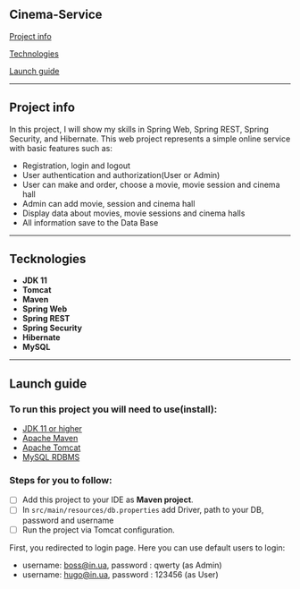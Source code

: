 ## Cinema-Service

[Project info](#project-info)

[Technologies](#Tecknologies)

[Launch guide](#launch-guide)

___
##  Project info

In this project, I will show my skills in Spring Web, Spring REST, Spring Security, and Hibernate.
This web project represents a simple online service with basic features such as:
- Registration, login and logout
- User authentication and authorization(User or Admin) 
- User can make and order, choose a movie, movie session and cinema hall
- Admin can add movie, session and cinema hall
- Display data about movies, movie sessions and cinema halls
- All information save to the Data Base
---
##  Tecknologies
- **JDK 11**
- **Tomcat**
- **Maven**
- **Spring Web**
- **Spring REST**
- **Spring Security**
- **Hibernate**
- **MySQL**

---
## Launch guide
### To run this project you will need to use(install):

- [JDK 11 or higher](https://www.oracle.com/java/technologies/javase-jdk11-downloads.html)
- [Apache Maven](https://maven.apache.org/download.cgi)
- [Apache Tomcat](https://tomcat.apache.org/download-90.cgi)
- [MySQL RDBMS](https://dev.mysql.com/downloads/installer)

### **Steps** for you to follow:

- [ ] Add this project to your IDE as **Maven project**.
- [ ] In `src/main/resources/db.properties` add Driver, path to your DB, password and username
- [ ] Run the project via Tomcat configuration.

First, you redirected to login page. Here you can use default users to login:
- username: boss@in.ua, password : qwerty (as Admin)
- username: hugo@in.ua, password : 123456 (as User)
